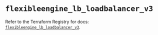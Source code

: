 # `flexibleengine_lb_loadbalancer_v3`

Refer to the Terraform Registry for docs: [`flexibleengine_lb_loadbalancer_v3`](https://registry.terraform.io/providers/flexibleenginecloud/flexibleengine/1.46.0/docs/resources/lb_loadbalancer_v3).
